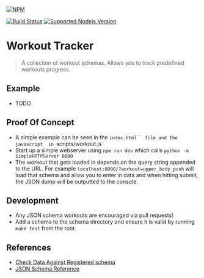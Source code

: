 [![NPM](https://nodei.co/npm/workout-tracker.png?downloads=true&downloadRank=true&stars=true)](https://nodei.co/npm/workout-tracker/)

[![Build Status](https://travis-ci.org/khaliqgant/workout-tracker.svg?branch=master)](https://travis-ci.org/khaliqgant/workout-tracker)
[![Supported Nodejs Version](https://img.shields.io/badge/node-%3E%3D0.10-blue.svg)](https://www.npmjs.com/package/workout-tracker)

# Workout Tracker
> A collection of workout schemas. Allows you to track predefined workouts progress.

## Example
* TODO

## Proof Of Concept
* A simple example can be seen in the `index.html`` file and the javascript 
in `scripts/workout.js`
* Start up a simple webserver using `npm run dev` which calls `python -m SimpleHTTPServer 8000`
* The workout that gets loaded in depends on the query string appended to the URL.
For example `localhost:8000/?workout=upper_body_push` will load that schema
and allow you to enter in data and when hitting submit, the JSON dump will be
outputted to the console.

## Development
* Any JSON schema workouts are encouraged via pull requests!
* Add a schema to the schema directory and ensure it is valid by running `make test`
from the root.

## References
* [Check Data Against Registered schema](http://jsonschemalint.com/draft4/#)
* [JSON Schema Reference](http://spacetelescope.github.io/understanding-json-schema)
